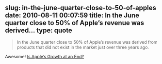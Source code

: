 slug: in-the-june-quarter-close-to-50-of-apples
date: 2010-08-11 00:07:59
title: In the June quarter close to 50% of Apple’s revenue was derived...
type: quote
---

> In the June quarter close to 50% of Apple’s revenue was derived from products that did not exist in the market just over three years ago.

Awesome! [Is Apple’s Growth at an End?](http://twilightjunction.blogspot.com/2010/07/apple-and-law-of-large-numbers.html)
